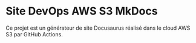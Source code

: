 # Site DevOps AWS S3 MkDocs

Ce projet est un générateur de site Docusaurus réalisé dans le cloud AWS S3 par GitHub Actions.
